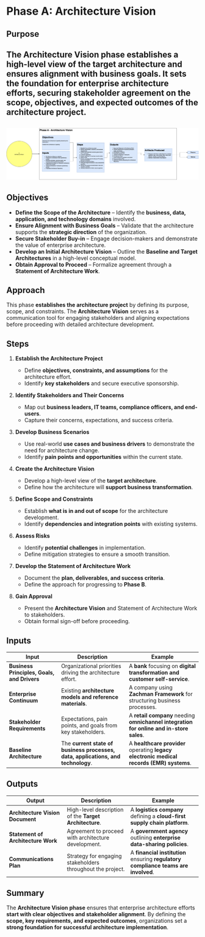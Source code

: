 # Phase A: Architecture Vision

## Purpose

The **Architecture Vision** phase establishes a high-level view of the **target architecture** and ensures alignment with business goals. It sets the foundation for enterprise architecture efforts, securing stakeholder agreement on the **scope, objectives, and expected outcomes** of the architecture project.
---
![Phase A: Architecture Vision](../images/TOGAF-Phase%20A%20-%20Architecture%20Vision.drawio.png)
---
## Objectives

- **Define the Scope of the Architecture** – Identify the **business, data, application, and technology domains** involved.
- **Ensure Alignment with Business Goals** – Validate that the architecture supports the **strategic direction** of the organization.
- **Secure Stakeholder Buy-in** – Engage decision-makers and demonstrate the value of enterprise architecture.
- **Develop an Initial Architecture Vision** – Outline the **Baseline and Target Architectures** in a high-level conceptual model.
- **Obtain Approval to Proceed** – Formalize agreement through a **Statement of Architecture Work**.

## Approach

This phase **establishes the architecture project** by defining its purpose, scope, and constraints. The **Architecture Vision** serves as a communication tool for engaging stakeholders and aligning expectations before proceeding with detailed architecture development.

## Steps

1. **Establish the Architecture Project**
   - Define **objectives, constraints, and assumptions** for the architecture effort.
   - Identify **key stakeholders** and secure executive sponsorship.

2. **Identify Stakeholders and Their Concerns**
   - Map out **business leaders, IT teams, compliance officers, and end-users**.
   - Capture their concerns, expectations, and success criteria.

3. **Develop Business Scenarios**
   - Use real-world **use cases and business drivers** to demonstrate the need for architecture change.
   - Identify **pain points and opportunities** within the current state.

4. **Create the Architecture Vision**
   - Develop a high-level view of the **target architecture**.
   - Define how the architecture will **support business transformation**.

5. **Define Scope and Constraints**
   - Establish **what is in and out of scope** for the architecture development.
   - Identify **dependencies and integration points** with existing systems.

6. **Assess Risks**
   - Identify **potential challenges** in implementation.
   - Define mitigation strategies to ensure a smooth transition.

7. **Develop the Statement of Architecture Work**
   - Document the **plan, deliverables, and success criteria**.
   - Define the approach for progressing to **Phase B**.

8. **Gain Approval**
   - Present the **Architecture Vision** and Statement of Architecture Work to stakeholders.
   - Obtain formal sign-off before proceeding.

## Inputs

| Input | Description | Example |
|---|---|---|
| **Business Principles, Goals, and Drivers** | Organizational priorities driving the architecture effort. | A **bank** focusing on **digital transformation and customer self-service**. |
| **Enterprise Continuum** | Existing **architecture models and reference materials**. | A company using **Zachman Framework** for structuring business processes. |
| **Stakeholder Requirements** | Expectations, pain points, and goals from key stakeholders. | A **retail company** needing **omnichannel integration for online and in-store sales**. |
| **Baseline Architecture** | The **current state of business processes, data, applications, and technology**. | A **healthcare provider** operating **legacy electronic medical records (EMR) systems**. |

## Outputs

| Output | Description | Example |
|---|---|---|
| **Architecture Vision Document** | High-level description of the **Target Architecture**. | A **logistics company** defining a **cloud-first supply chain platform**. |
| **Statement of Architecture Work** | Agreement to proceed with architecture development. | A **government agency** outlining **enterprise data-sharing policies**. |
| **Communications Plan** | Strategy for engaging stakeholders throughout the project. | A **financial institution** ensuring **regulatory compliance teams are involved**. |

## Summary

The **Architecture Vision phase** ensures that enterprise architecture efforts **start with clear objectives and stakeholder alignment**. By defining the **scope, key requirements, and expected outcomes**, organizations set a **strong foundation for successful architecture implementation**.
